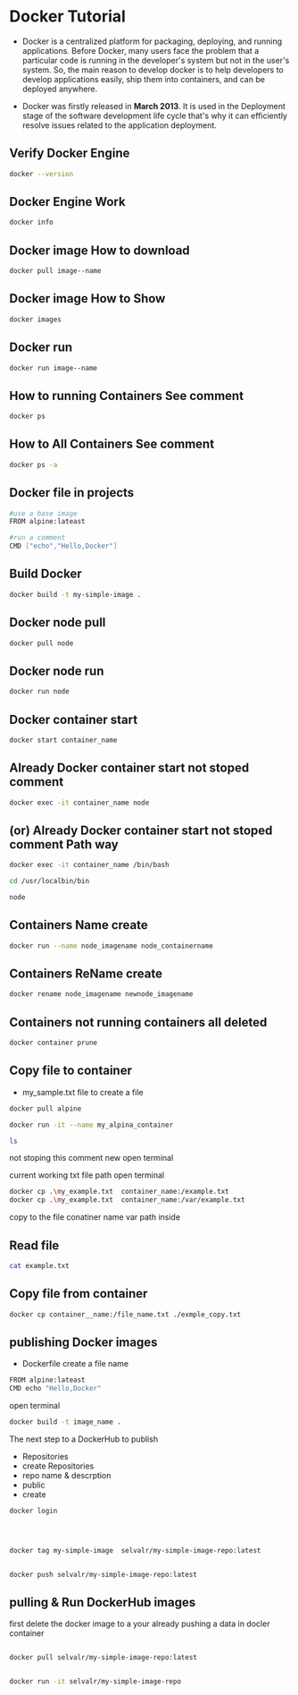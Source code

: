 
# Docker Tutorial


- Docker is a centralized platform for packaging, deploying, and running applications. Before Docker, many users face the problem that a particular code is running in the developer's system but not in the user's system. So, the main reason to develop docker is to help developers to develop applications easily, ship them into containers, and can be deployed anywhere.

- Docker was firstly released in **March 2013**. It is used in the Deployment stage of the software development life cycle that's why it can efficiently resolve issues related to the application deployment.


## Verify Docker Engine

```bash
docker --version
```

## Docker Engine Work

```bash
docker info
```

## Docker image How to download

```bash
docker pull image--name
```

## Docker image How to Show

```bash
docker images
```

## Docker run

```bash
docker run image--name
```

## How to running Containers See comment

```bash
docker ps
```

## How to All Containers See comment

```bash
docker ps -a
```

## Docker file in projects
```bash
#use a base image
FROM alpine:lateast

#run a comment
CMD ["echo","Hello,Docker"]
```


## Build Docker

```bash
docker build -t my-simple-image .
```

## Docker node pull

```bash
docker pull node
```

## Docker node run 

```bash
docker run node
```


## Docker container start 

```bash
docker start container_name
```

## Already Docker container start  not stoped comment

```bash
docker exec -it container_name node
```


## (or) Already Docker container start  not stoped comment Path way

```bash
docker exec -it container_name /bin/bash

cd /usr/localbin/bin

node
```

## Containers Name create

```bash
docker run --name node_imagename node_containername
```

## Containers ReName create

```bash
docker rename node_imagename newnode_imagename 
```


## Containers not running containers all deleted

```bash
docker container prune
```

## Copy file to container

- my_sample.txt file to create a file
```bash
docker pull alpine

docker run -it --name my_alpina_container

ls


```  
not stoping this comment new open terminal

current working txt file path open terminal

```bash
docker cp .\my_example.txt  container_name:/example.txt
docker cp .\my_example.txt  container_name:/var/example.txt


```
copy to the file conatiner name var path inside 


## Read file

```bash
cat example.txt
```


## Copy file from container

```bash
docker cp container__name:/file_name.txt ./exmple_copy.txt
```

## publishing Docker images


- Dockerfile create a file name

```bash 
FROM alpine:lateast
CMD echo "Hello,Docker"

```

open terminal 

```bash
docker build -t image_name . 
```

The next step to a DockerHub to publish

- Repositories
- create Repositories
- repo name & descrption
- public
- create


```bash 
docker login




docker tag my-simple-image  selvalr/my-simple-image-repo:latest


docker push selvalr/my-simple-image-repo:latest
```



## pulling & Run DockerHub images

first delete the docker image to a your already pushing a data in docler container

```bash

docker pull selvalr/my-simple-image-repo:latest


docker run -it selvalr/my-simple-image-repo
```
